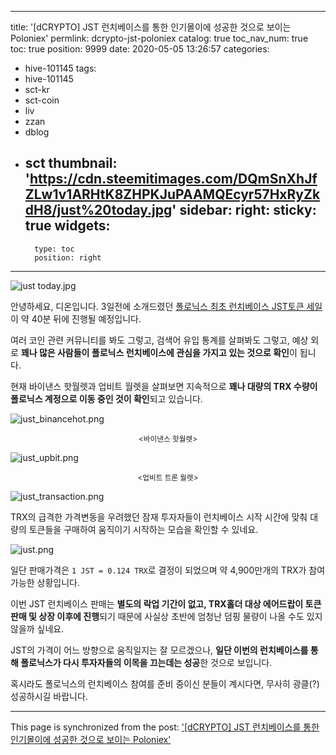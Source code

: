 
---
title: '[dCRYPTO] JST 런치베이스를 통한 인기몰이에 성공한 것으로 보이는 Poloniex'
permlink: dcrypto-jst-poloniex
catalog: true
toc_nav_num: true
toc: true
position: 9999
date: 2020-05-05 13:26:57
categories:
- hive-101145
tags:
- hive-101145
- sct-kr
- sct-coin
- liv
- zzan
- dblog
- sct
thumbnail: 'https://cdn.steemitimages.com/DQmSnXhJfZLw1v1ARHtK8ZHPKJuPAAMQEcyr57HxRyZkdH8/just%20today.jpg'
sidebar:
    right:
        sticky: true
widgets:
    -
        type: toc
        position: right
---


![just today.jpg](https://cdn.steemitimages.com/DQmSnXhJfZLw1v1ARHtK8ZHPKJuPAAMQEcyr57HxRyZkdH8/just%20today.jpg)

안녕하세요, 디온입니다. 3일전에 소개드렸던 [폴로닉스 최초 런치베이스 JST토큰 세일](https://steemit.com/hive-101145/@donekim/dcrypto-jst)이 약 40분 뒤에 진행될 예정입니다. 

여러 코인 관련 커뮤니티를 봐도 그렇고, 검색어 유입 통계를 살펴봐도 그렇고, 예상 외로 **꽤나 많은 사람들이 폴로닉스 런치베이스에 관심을 가지고 있는 것으로 확인**이 됩니다.

현재 바이낸스 핫월렛과 업비트 월렛을 살펴보면 지속적으로 **꽤나 대량의 TRX 수량이 폴로닉스 계정으로 이동 중인 것이 확인**되고 있습니다.

![just_binancehot.png](https://cdn.steemitimages.com/DQmZPmQ1Dd1G9DU7x3G3KWde2igb1hKekEcsEBAdMUgfUyL/just_binancehot.png)
<center><sub><바이낸스 핫월렛></sub></center>

![just_upbit.png](https://cdn.steemitimages.com/DQmYuhY5tP8d41wnmvgMW1fQ83Roc4Fv4fX4XD3kEDSMjHK/just_upbit.png)
<center><sub><업비트 트론 월렛></sub></center>

![just_transaction.png](https://cdn.steemitimages.com/DQmSw43VNTiWZa2gM8j9LPoMUinTGGzjc1gmrdUE7kY7b3M/just_transaction.png)

TRX의 급격한 가격변동을 우려했던 잠재 투자자들이 런치베이스 시작 시간에 맞춰 대량의 토큰들을 구매하여 움직이기 시작하는 모습을 확인할 수 있네요.

![just.png](https://cdn.steemitimages.com/DQmWpeFioQZdFjQgcXEJcp71PMfBMgYxbmfCFe8uk4P4Kvw/just.png)

일단 판매가격은 `1 JST = 0.124 TRX`로 결정이 되었으며 약 4,900만개의 TRX가 참여 가능한 상황입니다. 

이번 JST 런치베이스 판매는 **별도의 락업 기간이 없고, TRX홀더 대상 에어드랍이 토큰 판매 및 상장 이후에 진행**되기 때문에 사실상 초반에 엄청난 덤핑 물량이 나올 수도 있지 않을까 싶네요.

JST의 가격이 어느 방향으로 움직일지는 잘 모르겠으나, **일단 이번의 런치베이스를 통해 폴로닉스가 다시 투자자들의 이목을 끄는데는 성공**한 것으로 보입니다.

혹시라도 폴로닉스의 런치베이스 참여를 준비 중이신 분들이 계시다면, 무사히 광클(?) 성공하시길 바랍니다.

- - -

This page is synchronized from the post: ['[dCRYPTO] JST 런치베이스를 통한 인기몰이에 성공한 것으로 보이는 Poloniex'](https://steemit.com/@donekim/dcrypto-jst-poloniex)
